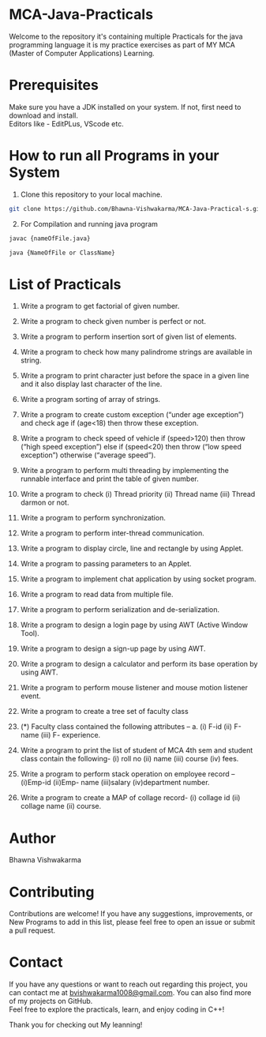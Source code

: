 # MCA-Java-Practicals


Welcome to the repository it's containing multiple Practicals for the java programming language it is my practice exercises as part of MY MCA (Master of Computer Applications) Learning.



# Prerequisites  
Make sure you have a JDK installed on your system. If not, first need to download and install.  
Editors like - EditPLus, VScode etc.


# How to run all Programs in your System
1. Clone this repository to your local machine.  


```bash   
git clone https://github.com/Bhawna-Vishwakarma/MCA-Java-Practical-s.git
```


2. For Compilation and running java program


```bash    
javac {nameOfFile.java}

java {NameOfFile or ClassName}
``` 

# List of Practicals

1. Write a program to get factorial of given number.

2. Write a program to check given number is perfect or not.

3. Write a program to perform insertion sort of given list of elements.

4. Write a program to check how many palindrome strings are available in string.

5. Write a program to print character just before the space in a given line and it also display 
last character of the line.

6. Write a program sorting of array of strings.

7. Write a program to create custom exception (“under age exception”) and check age if 
(age<18) then throw these exception.

8. Write a program to check speed of vehicle if (speed>120) then throw (“high speed 
exception”) else if (speed<20) then throw (“low speed exception”) otherwise (“average 
speed”).

9. Write a program to perform multi threading by implementing the runnable interface and 
print the table of given number.

10. Write a program to check (i) Thread priority (ii) Thread name (iii) Thread darmon or 
not.

11. Write a program to perform synchronization. 

12. Write a program to perform inter-thread communication.

13. Write a program to display circle, line and rectangle by using Applet.

14. Write a program to passing parameters to an Applet.

15. Write a program to implement chat application by using socket program. 

16. Write a program to read data from multiple file.

17. Write a program to perform serialization and de-serialization.

18. Write a program to design a login page by using AWT (Active Window Tool).

19. Write a program to design a sign-up page by using AWT.

20. Write a program to design a calculator and perform its base operation by using AWT.

21. Write a program to perform mouse listener and mouse motion listener event.

22. Write a program to create a tree set of faculty class

23. (*) Faculty class contained the following attributes –
    a. (i) F-id (ii) F-name (iii) F- experience.

24. Write a program to print the list of student of MCA 4th sem and student class contain the 
following- (i) roll no (ii) name (iii) course (iv) fees.

25. Write a program to perform stack operation on employee record – (i)Emp-id (ii)Emp-
name (iii)salary (iv)department number.

26. Write a program to create a MAP of collage record- (i) collage id (ii) collage name (ii) 
course. 


# Author    
Bhawna Vishwakarma  


# Contributing
Contributions are welcome! If you have any suggestions, improvements, or New Programs to add in this list, please feel free to open an issue or submit a pull request.


# Contact  
If you have any questions or want to reach out regarding this project, you can contact me at bvishwakarma1008@gmail.com. You can also find more of my projects on GitHub.  
Feel free to explore the practicals, learn, and enjoy coding in C++!  


Thank you for checking out My leanning!
